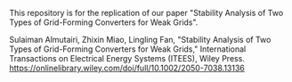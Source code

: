 This repository is for the replication of our paper "Stability Analysis of Two Types of Grid-Forming Converters for Weak Grids".

Sulaiman Almutairi, Zhixin Miao, Lingling Fan, "Stability Analysis of Two Types of Grid-Forming Converters for Weak Grids,"  International Transactions on Electrical Energy Systems (ITEES), Wiley Press. 
https://onlinelibrary.wiley.com/doi/full/10.1002/2050-7038.13136

